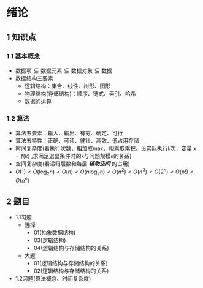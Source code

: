 # 绪论

## 1 知识点

### 1.1 基本概念

* $\text{数据项}\subseteq\text{数据元素}\subseteq\text{数据对象}\subseteq\text{数据}$
* 数据结构三要素
  * 逻辑结构：集合、线性、树形、图形
  * 物理结构(存储结构)：顺序、链式、索引、哈希
  * 数据的运算

### 1.2 算法

* 算法五要素：输入、输出、有穷、确定、可行
* 算法五特性：正确、可读、健壮、高效、低占用存储
* 时间复杂度(看执行次数，相加取max，相乘取乘积。设实际执行`k`次，变量 $x=f(k)$ ,求满足退出条件时的`k`与问题规模`n`的关系)
* 空间复杂度(看递归层数和每层 _**辅助空间**_ 的占用)
* $O(1)<O(\log_2{n})<O(n)<O(n \log_2{n})<O(n^2)<O(n^3)<O(2^n)<O(n!)<O(n^n)$

## 2 题目

* 1.1习题
  * 选择
    * 01(抽象数据结构)
    * 03(逻辑结构)
    * 04(逻辑结构与存储结构的关系)
  * 大题
    * 01(逻辑结构与存储结构的关系)
    * 02(逻辑结构与存储结构的关系)
* 1.2习题(算法概念、时间复杂度)
